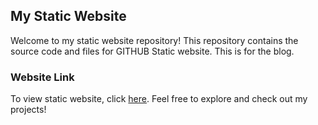 ## My Static Website

Welcome to my static website repository! This repository contains the source code and files for GITHUB Static website. This is for the blog.

### Website Link

To view static website, click [here](https://selflove7.github.io/my-static-website/). Feel free to explore and check out my projects!

